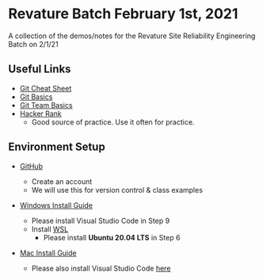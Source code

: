 # Revature Batch February 1st, 2021
A collection of the demos/notes for the Revature Site Reliability Engineering Batch on 2/1/21

## Useful Links
* [Git Cheat Sheet](https://www.git-tower.com/blog/git-cheat-sheet)
* [Git Basics](https://youtu.be/0fKg7e37bQE)
* [Git Team Basics](https://youtu.be/oFYyTZwMyAg)
* [Hacker Rank](https://www.hackerrank.com)
  * Good source of practice. Use it often for practice.

## Environment Setup
* [GitHub](https://github.com)
  * Create an account
  * We will use this for version control & class examples

* [Windows Install Guide](https://github.com/200803-JavaFS/Environment-Installation-Guide)
  * Please install Visual Studio Code in Step 9
  * Install [WSL](https://docs.microsoft.com/en-us/windows/wsl/install-win10#step-1---enable-the-windows-subsystem-for-linux)
    * Please install **Ubuntu 20.04 LTS** in Step 6

* [Mac Install Guide](https://github.com/201130-JavaFS/mac-install-guide)
  * Please also install Visual Studio Code [here](https://code.visualstudio.com/docs/setup/mac#_installation)
